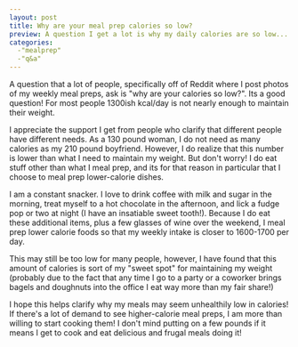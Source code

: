 ```yaml
---
layout: post
title: Why are your meal prep calories so low?
preview: A question I get a lot is why my daily calories are so low...
categories:
  -"mealprep"
  -"q&a"
---
```


A question that a lot of people, specifically off of Reddit where I post photos of my weekly meal preps, ask is "why are your calories so low?". Its a good question! For most people 1300ish kcal/day is not nearly enough to maintain their weight. 

I appreciate the support I get from people who clarify that different people have different needs. As a 130 pound woman, I do not need as many calories as my 210 pound boyfriend. However, I do realize that this number is lower than what I need to maintain my weight. But don't worry! I do eat stuff other than what I meal prep, and its for that reason in particular that I choose to meal prep lower-calorie dishes. 

I am a constant snacker. I love to drink coffee with milk and sugar in the morning, treat myself to a hot chocolate in the afternoon, and lick a fudge pop or two at night (I have an insatiable sweet tooth!). Because I do eat these additional items, plus a few glasses of wine over the weekend, I meal prep lower calorie foods so that my weekly intake is closer to 1600-1700 per day. 

This may still be too low for many people, however, I have found that this amount of calories is sort of my "sweet spot" for maintaining my weight (probably due to the fact that any time I go to a party or a coworker brings bagels and doughnuts into the office I eat way more than my fair share!)

I hope this helps clarify why my meals may seem unhealthily low in calories! If there's a lot of demand to see higher-calorie meal preps, I am more than willing to start cooking them! I don't mind putting on a few pounds if it means I get to cook and eat delicious and frugal meals doing it!
